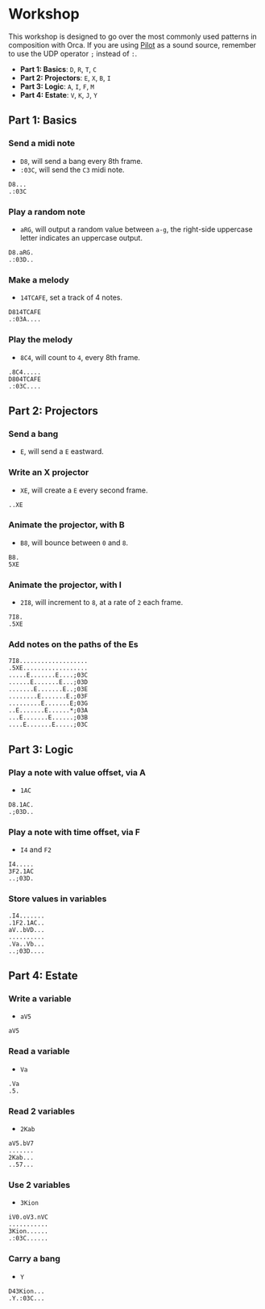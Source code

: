 # Workshop

This workshop is designed to go over the most commonly used patterns in composition with Orca. If you are using [Pilot](http://github.com/hundredrabbits/Pilot) as a sound source, remember to use the UDP operator `;` instead of `:`.

- **Part 1: Basics**: `D`, `R`, `T`, `C`
- **Part 2: Projectors**: `E`, `X`, `B`, `I`
- **Part 3: Logic**: `A`, `I`, `F`, `M`
- **Part 4: Estate**: `V`, `K`, `J`, `Y`

## Part 1: Basics

### Send a midi note

- `D8`, will send a bang every 8th frame.
- `:03C`, will send the `C3` midi note.

```
D8...
.:03C
```

### Play a random note

- `aRG`, will output a random value between `a-g`, the right-side uppercase letter indicates an uppercase output.

```
D8.aRG.
.:03D..
```

### Make a melody

- `14TCAFE`, set a track of 4 notes.

```
D814TCAFE
.:03A....
```

### Play the melody

- `8C4`, will count to `4`, every 8th frame.

```
.8C4.....
D804TCAFE
.:03C....
```

## Part 2: Projectors

### Send a bang

- `E`, will send a `E` eastward.

### Write an X projector

- `XE`, will create a `E` every second frame.

```
..XE
```

### Animate the projector, with B

- `B8`, will bounce between `0` and `8`.

```
B8.
5XE
```

### Animate the projector, with I

- `2I8`, will increment to `8`, at a rate of `2` each frame.

```
7I8.
.5XE
```

### Add notes on the paths of the Es

```
7I8...................
.5XE..................
.....E.......E....;03C
......E.......E...;03D
.......E.......E..;03E
........E.......E.;03F
.........E.......E;03G
..E.......E......*;03A
...E.......E......;03B
....E.......E.....;03C
```

## Part 3: Logic

### Play a note with value offset, via A

- `1AC`

```
D8.1AC.
.;03D..
```

### Play a note with time offset, via F

- `I4` and `F2`

```
I4.....
3F2.1AC
..;03D.
```

### Store values in variables

```
.I4.......
.1F2.1AC..
aV..bVD...
..........
.Va..Vb...
..;03D....
```

## Part 4: Estate

### Write a variable

- `aV5`

```
aV5
```

### Read a variable

- `Va`

```
.Va
.5.
```

### Read 2 variables

- `2Kab`

```
aV5.bV7
.......
2Kab...
..57...
```

### Use 2 variables

- `3Kion`

```
iV0.oV3.nVC
...........
3Kion......
.:03C......
```

### Carry a bang

- `Y`

```
D43Kion...
.Y.:03C...
```